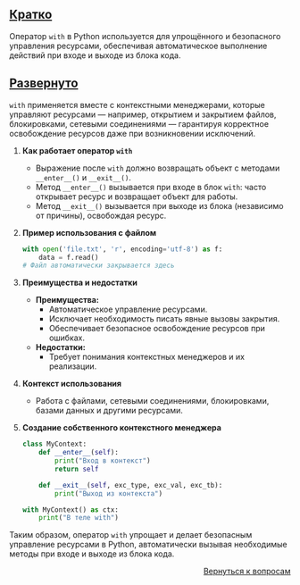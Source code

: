 ## <u>Кратко</u>

Оператор `with` в Python используется для упрощённого и безопасного управления ресурсами, обеспечивая автоматическое
выполнение действий при входе и выходе из блока кода.

## <u>Развернуто</u>

`with` применяется вместе с контекстными менеджерами, которые управляют ресурсами — например, открытием и закрытием
файлов, блокировками, сетевыми соединениями — гарантируя корректное освобождение ресурсов даже при возникновении
исключений.

1. **Как работает оператор `with`**
    - Выражение после `with` должно возвращать объект с методами `__enter__()` и `__exit__()`.
    - Метод `__enter__()` вызывается при входе в блок `with`: часто открывает ресурс и возвращает объект для работы.
    - Метод `__exit__()` вызывается при выходе из блока (независимо от причины), освобождая ресурс.

2. **Пример использования с файлом**
    ```python
    with open('file.txt', 'r', encoding='utf-8') as f:
        data = f.read()
    # Файл автоматически закрывается здесь
    ```

3. **Преимущества и недостатки**
    - **Преимущества:**
        - Автоматическое управление ресурсами.
        - Исключает необходимость писать явные вызовы закрытия.
        - Обеспечивает безопасное освобождение ресурсов при ошибках.
    - **Недостатки:**
        - Требует понимания контекстных менеджеров и их реализации.

4. **Контекст использования**
    - Работа с файлами, сетевыми соединениями, блокировками, базами данных и другими ресурсами.

5. **Создание собственного контекстного менеджера**
    ```python
    class MyContext:
        def __enter__(self):
            print("Вход в контекст")
            return self

        def __exit__(self, exc_type, exc_val, exc_tb):
            print("Выход из контекста")

    with MyContext() as ctx:
        print("В теле with")
    ```

Таким образом, оператор `with` упрощает и делает безопасным управление ресурсами в Python, автоматически вызывая
необходимые методы при входе и выходе из блока кода.

<div align="right">

[Вернуться к вопросам](../Вопросы.md)

</div>
